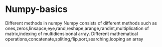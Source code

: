 # Numpy-basics
Different methods in numpy
Numpy consists of different methods such as ones,zeros,linsapce,eye,rand,reshape,arange,randint,multiplication of matrix,indexing of multidiensioonal array.
Different mathematical operations,concatenate,spliting,flip,sort,searching,looping an array
